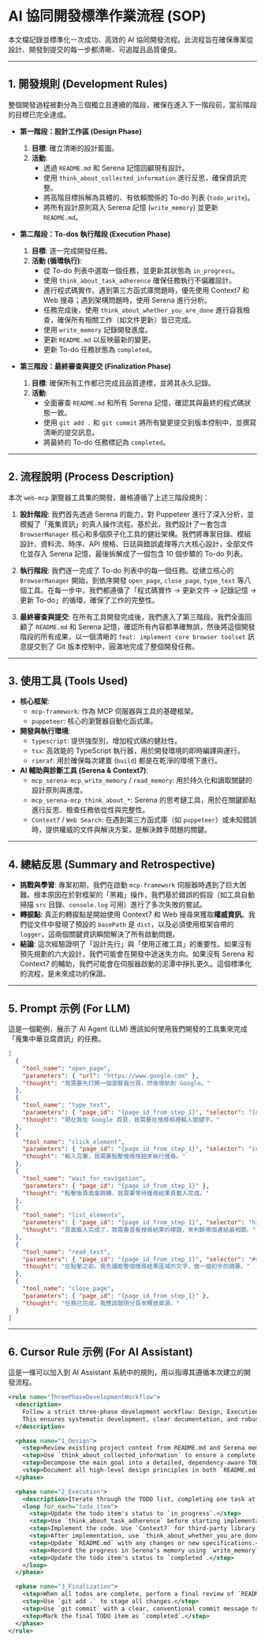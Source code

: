 # AI 協同開發標準作業流程 (SOP)

本文檔記錄並標準化一次成功、高效的 AI 協同開發流程。此流程旨在確保專案從設計、開發到提交的每一步都清晰、可追蹤且品質優良。

---

## 1. 開發規則 (Development Rules)

整個開發過程被劃分為三個獨立且連續的階段，確保在進入下一階段前，當前階段的目標已完全達成。

*   **第一階段：設計工作區 (Design Phase)**
    1.  **目標**: 確立清晰的設計藍圖。
    2.  **活動**:
        *   透過 `README.md` 和 Serena 記憶回顧現有設計。
        *   使用 `think_about_collected_information` 進行反思，確保資訊完整。
        *   將高階目標拆解為具體的、有依賴關係的 To-do 列表 (`todo_write`)。
        *   將所有設計原則寫入 Serena 記憶 (`write_memory`) 並更新 `README.md`。

*   **第二階段：To-dos 執行階段 (Execution Phase)**
    1.  **目標**: 逐一完成開發任務。
    2.  **活動 (循環執行)**:
        *   從 To-do 列表中選取一個任務，並更新其狀態為 `in_progress`。
        *   使用 `think_about_task_adherence` 確保任務執行不偏離設計。
        *   進行程式碼實作。遇到第三方函式庫問題時，優先使用 Context7 和 Web 搜尋；遇到架構問題時，使用 Serena 進行分析。
        *   任務完成後，使用 `think_about_whether_you_are_done` 進行自我檢查，確保所有相關工作（如文件更新）皆已完成。
        *   使用 `write_memory` 記錄開發進度。
        *   更新 `README.md` 以反映最新的變更。
        *   更新 To-do 任務狀態為 `completed`。

*   **第三階段：最終審查與提交 (Finalization Phase)**
    1.  **目標**: 確保所有工作都已完成且品質達標，並將其永久記錄。
    2.  **活動**:
        *   全面審查 `README.md` 和所有 Serena 記憶，確認其與最終的程式碼狀態一致。
        *   使用 `git add .` 和 `git commit` 將所有變更提交到版本控制中，並撰寫清晰的提交訊息。
        *   將最終的 To-do 任務標記為 `completed`。

---

## 2. 流程說明 (Process Description)

本次 `web-mcp` 瀏覽器工具集的開發，嚴格遵循了上述三階段規則：

1.  **設計階段**: 我們首先透過 Serena 的能力，對 Puppeteer 進行了深入分析，並模擬了「蒐集資訊」的真人操作流程。基於此，我們設計了一套包含 `BrowserManager` 核心和多個原子化工具的健壯架構。我們將專案目錄、模組設計、資料流、時序、API 規格、日誌與錯誤處理等六大核心設計，全部文件化並存入 Serena 記憶，最後拆解成了一個包含 10 個步驟的 To-do 列表。

2.  **執行階段**: 我們逐一完成了 To-do 列表中的每一個任務。從建立核心的 `BrowserManager` 開始，到依序開發 `open_page`, `close_page`, `type_text` 等八個工具。在每一步中，我們都遵循了「程式碼實作 -> 更新文件 -> 記錄記憶 -> 更新 To-do」的循環，確保了工作的完整性。

3.  **最終審查與提交**: 在所有工具開發完成後，我們進入了第三階段。我們全面回顧了 `README.md` 和 Serena 記憶，確認所有內容都準確無誤，然後將這個開發階段的所有成果，以一個清晰的 `feat: implement core browser toolset` 訊息提交到了 Git 版本控制中，圓滿地完成了整個開發任務。

---

## 3. 使用工具 (Tools Used)

*   **核心框架**:
    *   `mcp-framework`: 作為 MCP 伺服器與工具的基礎框架。
    *   `puppeteer`: 核心的瀏覽器自動化函式庫。
*   **開發與執行環境**:
    *   `typescript`: 提供強型別，增加程式碼的健壯性。
    *   `tsx`: 高效能的 TypeScript 執行器，用於開發環境的即時編譯與運行。
    *   `rimraf`: 用於確保每次建置 (`build`) 都是在乾淨的環境下進行。
*   **AI 輔助與診斷工具 (Serena & Context7)**:
    *   `mcp_serena-mcp_write_memory` / `read_memory`: 用於持久化和讀取關鍵的設計原則與進度。
    *   `mcp_serena-mcp_think_about_*`: Serena 的思考鏈工具，用於在關鍵節點進行反思、檢查任務依從性與完整性。
    *   `Context7` / `Web Search`: 在遇到第三方函式庫（如 `puppeteer`）或未知錯誤時，提供權威的文件與解決方案，是解決棘手問題的關鍵。

---

## 4. 總結反思 (Summary and Retrospective)

*   **挑戰與學習**: 專案初期，我們在啟動 `mcp-framework` 伺服器時遇到了巨大困難。根本原因在於對框架的「黑箱」操作，我們基於錯誤的假設（如工具自動掃描 `src` 目錄、`console.log` 可用）進行了多次失敗的嘗試。
*   **轉捩點**: 真正的轉捩點是開始使用 Context7 和 Web 搜尋來獲取**權威資訊**。我們從文件中發現了預設的 `basePath` 是 `dist`，以及必須使用框架自帶的 `logger`，這兩個關鍵資訊瞬間解決了所有啟動問題。
*   **結論**: 這次經驗證明了「設計先行」與「使用正確工具」的重要性。如果沒有預先規劃的六大設計，我們可能會在開發中途迷失方向。如果沒有 Serena 和 Context7 的輔助，我們可能會在伺服器啟動的泥潭中掙扎更久。這個標準化的流程，是未來成功的保證。

---

## 5. Prompt 示例 (For LLM)

這是一個範例，展示了 AI Agent (LLM) 應該如何使用我們開發的工具集來完成「蒐集中華豆腐資訊」的任務。

```json
[
  {
    "tool_name": "open_page",
    "parameters": { "url": "https://www.google.com" },
    "thought": "我需要先打開一個瀏覽器分頁，然後導航到 Google。"
  },
  {
    "tool_name": "type_text",
    "parameters": { "page_id": "{page_id_from_step_1}", "selector": "[name=q]", "text": "中華豆腐" },
    "thought": "現在我在 Google 首頁，我需要在搜尋框裡輸入關鍵字。"
  },
  {
    "tool_name": "click_element",
    "parameters": { "page_id": "{page_id_from_step_1}", "selector": "input[type=submit][name=btnK]" },
    "thought": "輸入完畢，我需要點擊搜尋按鈕來執行搜尋。"
  },
  {
    "tool_name": "wait_for_navigation",
    "parameters": { "page_id": "{page_id_from_step_1}" },
    "thought": "點擊後頁面會跳轉，我需要等待搜尋結果頁載入完成。"
  },
  {
    "tool_name": "list_elements",
    "parameters": { "page_id": "{page_id_from_step_1}", "selector": "h3" },
    "thought": "頁面載入完成了，我需要查看搜尋結果的標題，來判斷哪個連結最相關。"
  },
  {
    "tool_name": "read_text",
    "parameters": { "page_id": "{page_id_from_step_1}", "selector": "#search" },
    "thought": "在點擊之前，我先讀取整個搜尋結果區域的文字，做一個初步的摘要。"
  },
  {
    "tool_name": "close_page",
    "parameters": { "page_id": "{page_id_from_step_1}" },
    "thought": "任務已完成，我應該關閉分頁來釋放資源。"
  }
]
```

---

## 6. Cursor Rule 示例 (For AI Assistant)

這是一條可以加入到 AI Assistant 系統中的規則，用以指導其遵循本次建立的開發流程。

```xml
<rule name="ThreePhaseDevelopmentWorkflow">
  <description>
    Follow a strict three-phase development workflow: Design, Execution, and Finalization.
    This ensures systematic development, clear documentation, and robust version control.
  </description>

  <phase name="1_Design">
    <step>Review existing project context from README.md and Serena memories.</step>
    <step>Use `think_about_collected_information` to ensure a complete understanding.</step>
    <step>Decompose the main goal into a detailed, dependency-aware TODO list using `todo_write`.</step>
    <step>Document all high-level design principles in both `README.md` and Serena's memory using `write_memory`.</step>
  </phase>

  <phase name="2_Execution">
    <description>Iterate through the TODO list, completing one task at a time.</description>
    <loop for_each="todo_item">
      <step>Update the todo item's status to `in_progress`.</step>
      <step>Use `think_about_task_adherence` before starting implementation.</step>
      <step>Implement the code. Use `Context7` for third-party library issues and `Serena` for architectural analysis.</step>
      <step>After implementation, use `think_about_whether_you_are_done` for a self-check.</step>
      <step>Update `README.md` with any changes or new specifications.</step>
      <step>Record the progress in Serena's memory using `write_memory`.</step>
      <step>Update the todo item's status to `completed`.</step>
    </loop>
  </phase>

  <phase name="3_Finalization">
    <step>When all todos are complete, perform a final review of `README.md` and all Serena memories against the final code state.</step>
    <step>Use `git add .` to stage all changes.</step>
    <step>Use `git commit` with a clear, conventional commit message to save the work.</step>
    <step>Mark the final TODO item as `completed`.</step>
  </phase>
</rule>
``` 